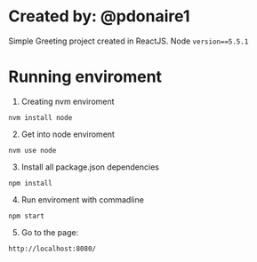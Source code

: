# Created by: @pdonaire1

Simple Greeting project created in ReactJS. Node `version==5.5.1`

# Running enviroment
1. Creating nvm enviroment
```
nvm install node
```

2. Get into node enviroment
```
nvm use node
```

3. Install all package.json dependencies
```
npm install
```

4. Run enviroment with commadline
```
npm start
```
5. Go to the page:
```
http://localhost:8080/
```
